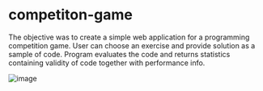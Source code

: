# competiton-game
The objective was to create a simple web application for a programming competition game.
User can choose an exercise and provide solution as a sample of code.
Program evaluates the code and returns statistics containing validity of code together with performance info.

![image](https://user-images.githubusercontent.com/65623302/206574908-24d217e9-03e4-490f-80dc-9f323d2dac81.png)
